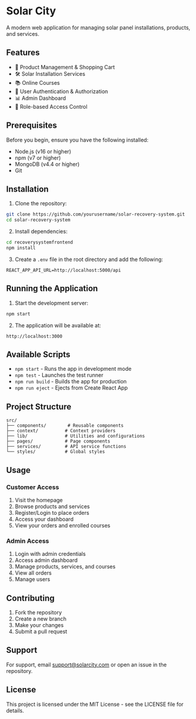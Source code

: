 # Solar City

A modern web application for managing solar panel installations, products, and services.

## Features

- 🌟 Product Management & Shopping Cart
- 🛠️ Solar Installation Services
- 📚 Online Courses
- 👥 User Authentication & Authorization
- 📊 Admin Dashboard
- 🎯 Role-based Access Control

## Prerequisites

Before you begin, ensure you have the following installed:
- Node.js (v16 or higher)
- npm (v7 or higher)
- MongoDB (v4.4 or higher)
- Git

## Installation

1. Clone the repository:
```bash
git clone https://github.com/yourusername/solar-recovery-system.git
cd solar-recovery-system
```

2. Install dependencies:
```bash
cd recoverysystemfrontend
npm install
```

3. Create a `.env` file in the root directory and add the following:
```env
REACT_APP_API_URL=http://localhost:5000/api
```

## Running the Application

1. Start the development server:
```bash
npm start
```

2. The application will be available at:
```
http://localhost:3000
```

## Available Scripts

- `npm start` - Runs the app in development mode
- `npm test` - Launches the test runner
- `npm run build` - Builds the app for production
- `npm run eject` - Ejects from Create React App

## Project Structure

```
src/
├── components/        # Reusable components
├── context/          # Context providers
├── lib/              # Utilities and configurations
├── pages/            # Page components
├── services/         # API service functions
└── styles/           # Global styles
```

## Usage

### Customer Access
1. Visit the homepage
2. Browse products and services
3. Register/Login to place orders
4. Access your dashboard
5. View your orders and enrolled courses

### Admin Access
1. Login with admin credentials
2. Access admin dashboard
3. Manage products, services, and courses
4. View all orders
5. Manage users

## Contributing

1. Fork the repository
2. Create a new branch
3. Make your changes
4. Submit a pull request

## Support

For support, email support@solarcity.com or open an issue in the repository.

## License

This project is licensed under the MIT License - see the LICENSE file for details.
